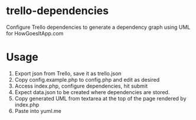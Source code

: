 # trello-dependencies
Configure Trello dependencies to generate a dependency graph using UML for HowGoesItApp.com

# Usage

1. Export json from Trello, save it as trello.json
2. Copy config.example.php to config.php and edit as desired
3. Access index.php, configure dependencies, hit submit
4. Expect data.json to be created where dependencies are stored.
5. Copy generated UML from textarea at the top of the page rendered by index.php
6. Paste into yuml.me

